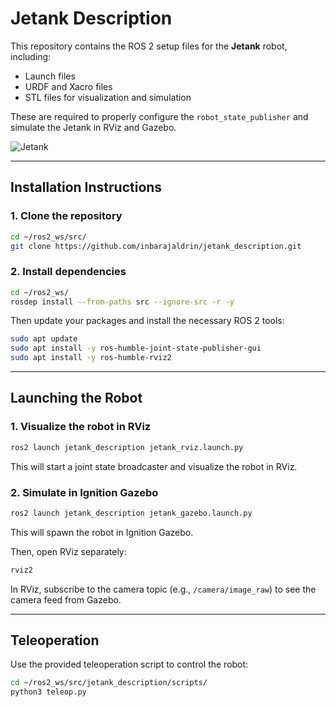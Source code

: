 # Jetank Description

This repository contains the ROS 2 setup files for the **Jetank** robot, including:

- Launch files  
- URDF and Xacro files  
- STL files for visualization and simulation

These are required to properly configure the `robot_state_publisher` and simulate the Jetank in RViz and Gazebo.

![Jetank](https://www.waveshare.com/media/catalog/product/cache/1/image/800x800/9df78eab33525d08d6e5fb8d27136e95/j/e/jetank-ai-kit-1.jpg)

---

## Installation Instructions

### 1. Clone the repository

```bash
cd ~/ros2_ws/src/
git clone https://github.com/inbarajaldrin/jetank_description.git
```

### 2. Install dependencies

```bash
cd ~/ros2_ws/
rosdep install --from-paths src --ignore-src -r -y
```

Then update your packages and install the necessary ROS 2 tools:

```bash
sudo apt update
sudo apt install -y ros-humble-joint-state-publisher-gui
sudo apt install -y ros-humble-rviz2
```

---

## Launching the Robot

### 1. Visualize the robot in RViz

```bash
ros2 launch jetank_description jetank_rviz.launch.py
```

This will start a joint state broadcaster and visualize the robot in RViz.

### 2. Simulate in Ignition Gazebo

```bash
ros2 launch jetank_description jetank_gazebo.launch.py
```

This will spawn the robot in Ignition Gazebo.

Then, open RViz separately:

```bash
rviz2
```

In RViz, subscribe to the camera topic (e.g., `/camera/image_raw`) to see the camera feed from Gazebo.

---

## Teleoperation

Use the provided teleoperation script to control the robot:

```bash
cd ~/ros2_ws/src/jetank_description/scripts/
python3 teleop.py
```
